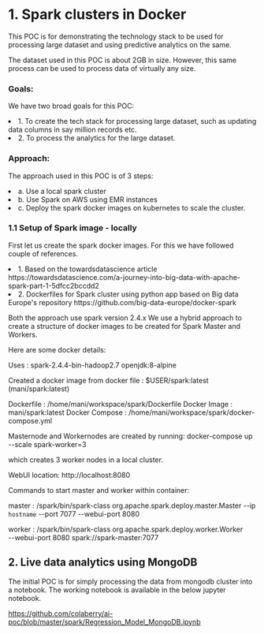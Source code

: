 # 1. Spark clusters in Docker

This POC is for demonstrating the technology stack to be used for processing large dataset and using predictive analytics on the same.

The dataset used in this POC is about 2GB in size. However, this same process can be used to process data of virtually any size.

### Goals:

We have two broad goals for this POC:

<li> 1. To create the tech stack for processing large dataset, such as updating data columns in say million records etc.
<li> 2. To process the analytics for the large dataset.

### Approach:

The approach used in this POC is of 3 steps:

<li> a. Use a local spark cluster

<li> b. Use Spark on AWS using EMR instances

<li> c. Deploy the spark docker images on kubernetes to scale the cluster.

 
### 1.1 Setup of Spark image - locally

First let us create the spark docker images. For this we have followed couple of references.

<li> 1. Based on the towardsdatascience article
https://towardsdatascience.com/a-journey-into-big-data-with-apache-spark-part-1-5dfcc2bccdd2

<li> 2. Dockerfiles for Spark cluster using python app based on Big data Europe's repository https://github.com/big-data-europe/docker-spark

Both the approach use spark version 2.4.x
We use a hybrid approach to create a structure of docker images to be created for Spark Master and Workers.


Here are some docker details:

Uses : spark-2.4.4-bin-hadoop2.7
openjdk:8-alpine

Created a docker image from docker file :
$USER/spark:latest (mani/spark:latest)

Dockerfile : /home/mani/workspace/spark/Dockerfile
Docker Image : mani/spark:latest
Docker Compose : /home/mani/workspace/spark/docker-compose.yml

Masternode and Workernodes are created by running:
docker-compose up --scale spark-worker=3

which creates 3 worker nodes in a local cluster.

WebUI location: http://localhost:8080 


Commands to start master and worker within container:

master : /spark/bin/spark-class org.apache.spark.deploy.master.Master --ip `hostname` --port 7077 --webui-port 8080

worker :  /spark/bin/spark-class org.apache.spark.deploy.worker.Worker \
    --webui-port 8080 spark://spark-master:7077


## 2. Live data analytics using MongoDB

The initial POC is for simply processing the data from mongodb cluster into a notebook. The working notebook is available in the below jupyter notebook.

https://github.com/colaberry/ai-poc/blob/master/spark/Regression_Model_MongoDB.ipynb

